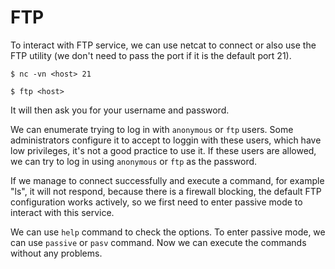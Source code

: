 # FTP

To interact with FTP service, we can use netcat to connect or also use the FTP utility (we don't need to pass the port if it is the default port 21).

```
$ nc -vn <host> 21
```

```
$ ftp <host>
```

It will then ask you for your username and password.

We can enumerate trying to log in with `anonymous` or `ftp` users. Some administrators configure it to accept to loggin with these users, which have low privileges, it's not a good practice to use it. If these users are allowed, we can try to log in using `anonymous` or `ftp` as the password.

If we manage to connect successfully and execute a command, for example "ls", it will not respond, because there is a firewall blocking, the default FTP configuration works actively, so we first need to enter passive mode to interact with this service. 

We can use `help` command to check the options. To enter passive mode, we can use `passive` or `pasv` command. Now we can execute the commands without any problems.
